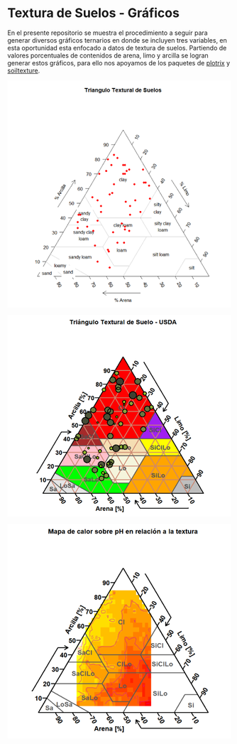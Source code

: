 # Textura de Suelos - Gráficos

En el presente repositorio se muestra el procedimiento a seguir para generar diversos gráficos ternarios en donde se incluyen tres variables, en esta oportunidad esta enfocado a datos de textura de suelos. Partiendo de valores porcentuales de contenidos de arena, limo y arcilla se logran generar estos gráficos, para ello nos apoyamos de los paquetes de [plotrix](https://cran.r-project.org/web/packages/plotrix/index.html) y [soiltexture]().

![](images/texture_1.png)

![](images/texture_2.png)

![](images/texture_3.png)